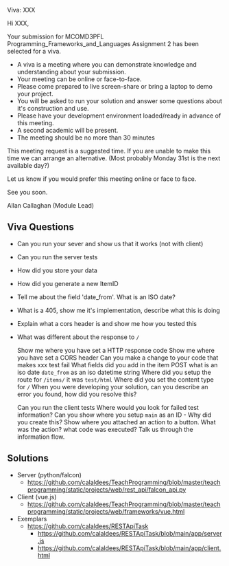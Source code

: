 Viva: XXX

Hi XXX,

Your submission for MCOMD3PFL Programming_Frameworks_and_Languages Assignment 2 has been selected for a viva.

* A viva is a meeting where you can demonstrate knowledge and understanding about your submission.
* Your meeting can be online or face-to-face.
* Please come prepared to live screen-share or bring a laptop to demo your project.
* You will be asked to run your solution and answer some questions about it's construction and use.
* Please have your development environment loaded/ready in advance of this meeting.
* A second academic will be present.
* The meeting should be no more than 30 minutes

This meeting request is a suggested time. If you are unable to make this time we can arrange an alternative.
(Most probably Monday 31st is the next available day?)

Let us know if you would prefer this meeting online or face to face.

See you soon.


Allan Callaghan (Module Lead)

Viva Questions
--------------

* Can you run your sever and show us that it works (not with client)
* Can you run the server tests
* How did you store your data
* How did you generate a new ItemID
* Tell me about the field 'date_from'. What is an ISO date?
* What is a 405, show me it's implementation, describe what this is doing
* Explain what a cors header is and show me how you tested this
* What was different about the response to `/`

  Show me where you have set a HTTP response code
  Show me where you have set a CORS header
  Can you make a change to your code that makes xxx test fail
  What fields did you add in the item POST
    what is an iso date
    `date_from` as an iso datetime string
  Where did you setup the route for `/items/`
    it was `test/html`
  Where did you set the content type for `/`
  When you were developing your solution, can you describe an error you found, how did you resolve this?

  Can you run the client tests
  Where would you look for failed test information?
  Can you show where you setup `main` as an ID - Why did you create this?
  Show where you attached an action to a button. What was the action? what code was executed? Talk us through the information flow.

Solutions
---------

* Server (python/falcon)
  * https://github.com/calaldees/TeachProgramming/blob/master/teachprogramming/static/projects/web/rest_api/falcon_api.py
* Client (vue.js)
  * https://github.com/calaldees/TeachProgramming/blob/master/teachprogramming/static/projects/web/frameworks/vue.html
* Exemplars
  * https://github.com/calaldees/RESTApiTask
    * https://github.com/calaldees/RESTApiTask/blob/main/app/server.js
    * https://github.com/calaldees/RESTApiTask/blob/main/app/client.html
